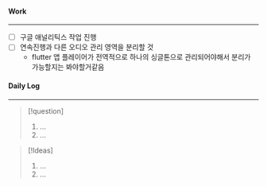 
#### Work
---
- [ ] 구글 애널리틱스 작업 진행
- [ ] 연속진행과 다른 오디오 관리 영역을 분리할 것
	- flutter 앱 플레이어가 전역적으로 하나의 싱글톤으로 관리되어야해서 분리가 가능할지는 봐야할거같음


#### Daily Log
---
> [!question]
> 1. ...
> 2. ...

> [!Ideas]
> 1. ...
> 2. ...



